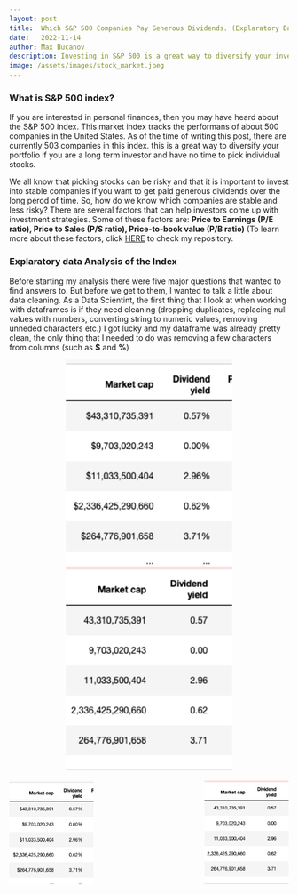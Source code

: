 ```yaml
---
layout: post
title:  Which S&P 500 Companies Pay Generous Dividends. (Explaratory Data Analysis of The S&P 500 Index)
date:   2022-11-14
author: Max Bucanov
description: Investing in S&P 500 is a great way to diversify your investment portfolio. However, picking individual stocks can be risky. In this blog you will learn how Statistics and Data Science can help you minimize those risks based on companies' performance.
image: /assets/images/stock_market.jpeg
---
```


### What is S&P 500 index?
If you are interested in personal finances, then you may have heard about the S&P 500 index. This market index tracks the performans of about 500 companies in the United States. As of the time of writing this post, there are currently 503 companies in this index. this is a great way to diversify your portfolio if you are a long term investor and have no time to pick individual stocks. 

We all know that picking stocks can be risky and that it is important to invest into stable companies if you want to get paid generous dividends over the long perod of time. So, how do we know which companies are stable and less risky? There are several factors that can help investors come up with investment strategies. Some of these factors are: **Price to Earnings (P/E ratio), Price to Sales (P/S ratio), Price-to-book value (P/B ratio)** 
(To learn more about these factors, click [HERE](https://github.com/maxbucanov/Web-Scraping-Blog) to check my repository.

### Explaratory data Analysis of the Index
Before starting my analysis there were five major questions that wanted to find answers to. But before we get to them, I wanted to talk a little about data cleaning. As a Data Scientint, the first thing that I look at when working with dataframes is if they need cleaning (dropping duplicates, replacing null values with numbers, converting string to numeric values, removing unneded characters etc.) I got lucky and my dataframe was already pretty clean, the only thing that I needed to do was removing a few characters from columns (such as **$** and **%**)

<p align="center" >
   <img src= "https://raw.githubusercontent.com/maxbucanov/stat386-projects/main/assets/images/Before_removing_char.png" alt="" style="width:300px;"/>
   
   <img src= "https://raw.githubusercontent.com/maxbucanov/stat386-projects/main/assets/images/After_removing_char.png" alt="" style="width:300px;"/>
</p>

<div style="display:flex">
     <div style="flex:1;padding-right:100px;">
          <img src= "https://raw.githubusercontent.com/maxbucanov/stat386-projects/main/assets/images/Before_removing_char.png" alt=""             style="width:300px;"/>
     </div>
     <div style="flex:1;padding-left:100px;">
          <img src= "https://raw.githubusercontent.com/maxbucanov/stat386-projects/main/assets/images/After_removing_char.png" alt="" style="width:300px;"/>
     </div>
</div>
